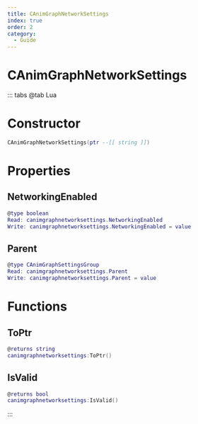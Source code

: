 ```yaml
---
title: CAnimGraphNetworkSettings
index: true
order: 2
category:
  - Guide
---
```


# CAnimGraphNetworkSettings

::: tabs
@tab Lua
# Constructor
```lua
CAnimGraphNetworkSettings(ptr --[[ string ]])
```
# Properties
## NetworkingEnabled 
```lua
@type boolean
Read: canimgraphnetworksettings.NetworkingEnabled
Write: canimgraphnetworksettings.NetworkingEnabled = value
```
## Parent 
```lua
@type CAnimGraphSettingsGroup
Read: canimgraphnetworksettings.Parent
Write: canimgraphnetworksettings.Parent = value
```
# Functions
## ToPtr
```lua
@returns string
canimgraphnetworksettings:ToPtr()
```
## IsValid
```lua
@returns bool
canimgraphnetworksettings:IsValid()
```

:::